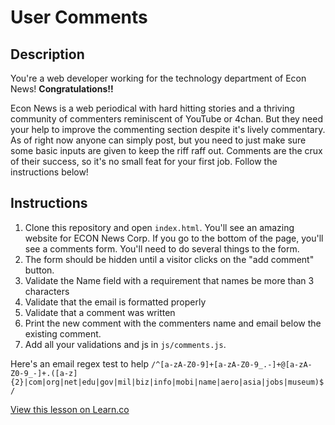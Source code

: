 

# User Comments

## Description
You're a web developer working for the technology department of Econ News! **Congratulations!!** 

Econ News is a web periodical with hard hitting stories and a thriving community of commenters reminiscent of YouTube or 4chan. But they need your help to improve the commenting section despite it's lively commentary. As of right now anyone can simply post, but you need to just make sure some basic inputs are given to keep the riff raff out. Comments are the crux of their success, so it's no small feat for your first job. Follow the instructions below!

## Instructions

1. Clone this repository and open `index.html`.
You'll see an amazing website for ECON News Corp.
If you go to the bottom of the page, you'll see a comments form. You'll need to
do several things to the form.
2. The form should be hidden until a visitor clicks on the "add comment" button.
3. Validate the Name field with a requirement that names be more than 3 characters
4. Validate that the email is formatted properly
5. Validate that a comment was written
6. Print the new comment with the commenters name and email below the existing
comment.
7. Add all your validations and js in `js/comments.js`.

Here's an email regex test to help
`/^[a-zA-Z0-9]+[a-zA-Z0-9_.-]+@[a-zA-Z0-9_-]+.([a-z]{2}|com|org|net|edu|gov|mil|biz|info|mobi|name|aero|asia|jobs|museum)$/`


<a href='https://learn.co/lessons/user-comments' data-visibility='hidden'>View this lesson on Learn.co</a>
